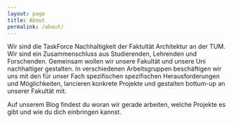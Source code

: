 ```yaml
---
layout: page
title: About
permalink: /about/
---
```


Wir sind die TaskForce Nachhaltigkeit der Faktultät Architektur an der TUM. Wir sind ein Zusammenschluss aus Studierenden, Lehrenden und Forschenden. Gemeinsam wollen wir unsere Fakultät und unsere Uni nachhaltiger gestalten. In verschiedenen Arbeitsgruppen beschäftigen wir uns mit den für unser Fach spezifischen spezifischen Herausforderungen und Möglichkeiten, lancieren konkrete Projekte und gestalten bottum-up an unserer Fakultät mit.

Auf unserem Blog findest du woran wir gerade arbeiten, welche Projekte es gibt und wie du dich einbringen kannst.